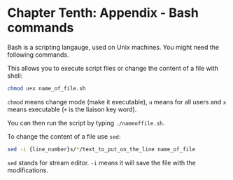 # Chapter Tenth: Appendix - Bash commands

Bash is a scripting langauge, used on Unix machines. You might need the following commands.

This allows you to execute script files or change the content of a file with shell:

```bash
chmod u+x name_of_file.sh
```

`chmod` means change mode \(make it executable\), `u` means for all users and `x` means executable \(`+` is the liaison key word\).

You can then run the script by typing `./nameoffile.sh`.

To change the content of a file use `sed`:

```bash
sed -i {line_number}s/*/text_to_put_on_the_line name_of_file
```

`sed` stands for stream editor.  `-i` means it will save the file with the modifications.

